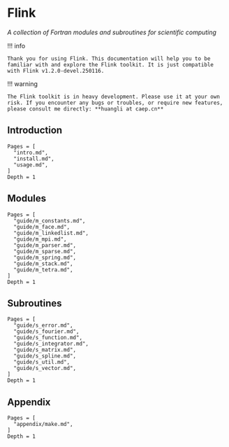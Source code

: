 # Flink

*A collection of Fortran modules and subroutines for scientific computing*

!!! info

    Thank you for using Flink. This documentation will help you to be familiar with and explore the Flink toolkit. It is just compatible with Flink v1.2.0-devel.250116.

!!! warning

    The Flink toolkit is in heavy development. Please use it at your own risk. If you encounter any bugs or troubles, or require new features, please consult me directly: **huangli at caep.cn**

## Introduction

```@contents
Pages = [
  "intro.md",
  "install.md",
  "usage.md",
]
Depth = 1
```

## Modules

```@contents
Pages = [
  "guide/m_constants.md",
  "guide/m_face.md",
  "guide/m_linkedlist.md",
  "guide/m_mpi.md",
  "guide/m_parser.md",
  "guide/m_sparse.md",
  "guide/m_spring.md",
  "guide/m_stack.md",
  "guide/m_tetra.md",
]
Depth = 1
```

## Subroutines

```@contents
Pages = [
  "guide/s_error.md",
  "guide/s_fourier.md",
  "guide/s_function.md",
  "guide/s_integrator.md",
  "guide/s_matrix.md",
  "guide/s_spline.md",
  "guide/s_util.md",
  "guide/s_vector.md",
]
Depth = 1
```

## Appendix

```@contents
Pages = [
  "appendix/make.md",
]
Depth = 1
```
